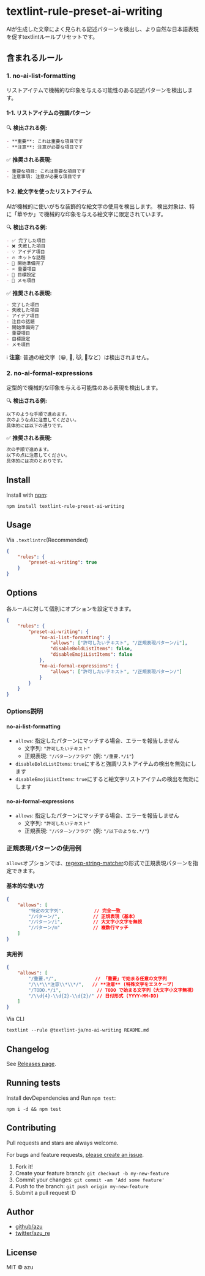 # textlint-rule-preset-ai-writing

AIが生成した文章によく見られる記述パターンを検出し、より自然な日本語表現を促すtextlintルールプリセットです。

## 含まれるルール

### 1. no-ai-list-formatting
リストアイテムで機械的な印象を与える可能性のある記述パターンを検出します。

#### 1-1. リストアイテムの強調パターン

🔍 **検出される例:**
```markdown
- **重要**: これは重要な項目です
- **注意**: 注意が必要な項目です
```

✅ **推奨される表現:**
```markdown
- 重要な項目: これは重要な項目です
- 注意事項: 注意が必要な項目です
```

#### 1-2. 絵文字を使ったリストアイテム

AIが機械的に使いがちな装飾的な絵文字の使用を検出します。
検出対象は、特に「華やか」で機械的な印象を与える絵文字に限定されています。

🔍 **検出される例:** 
```markdown
- ✅ 完了した項目
- ❌ 失敗した項目  
- 💡 アイデア項目
- 🔥 ホットな話題
- 🚀 開始準備完了
- ⭐ 重要項目
- 🎯 目標設定
- 📝 メモ項目
```

✅ **推奨される表現:**  
```markdown
- 完了した項目
- 失敗した項目
- アイデア項目
- 注目の話題
- 開始準備完了
- 重要項目
- 目標設定
- メモ項目
```

ℹ️ **注意**: 普通の絵文字（😀, 🍎, 🐱, 🌸など）は検出されません。

### 2. no-ai-formal-expressions
定型的で機械的な印象を与える可能性のある表現を検出します。

🔍 **検出される例:**
```markdown
以下のような手順で進めます。
次のような点に注意してください。
具体的には以下の通りです。
```

✅ **推奨される表現:**
```markdown
次の手順で進めます。
以下の点に注意してください。
具体的には次のとおりです。
```

## Install

Install with [npm](https://www.npmjs.com/package/textlint-rule-preset-ai-writing):

    npm install textlint-rule-preset-ai-writing

## Usage

Via `.textlintrc`(Recommended)

```json
{
    "rules": {
        "preset-ai-writing": true
    }
}
```

## Options

各ルールに対して個別にオプションを設定できます。

```json
{
    "rules": {
        "preset-ai-writing": {
            "no-ai-list-formatting": {
                "allows": ["許可したいテキスト", "/正規表現パターン/i"],
                "disableBoldListItems": false,
                "disableEmojiListItems": false
            },
            "no-ai-formal-expressions": {
                "allows": ["許可したいテキスト", "/正規表現パターン/"]
            }
        }
    }
}
```

### Options説明

#### no-ai-list-formatting
- `allows`: 指定したパターンにマッチする場合、エラーを報告しません
  - 文字列: `"許可したいテキスト"`
  - 正規表現: `"/パターン/フラグ"` (例: `"/重要.*/i"`)
- `disableBoldListItems`: `true`にすると強調リストアイテムの検出を無効にします
- `disableEmojiListItems`: `true`にすると絵文字リストアイテムの検出を無効にします

#### no-ai-formal-expressions
- `allows`: 指定したパターンにマッチする場合、エラーを報告しません
  - 文字列: `"許可したいテキスト"`
  - 正規表現: `"/パターン/フラグ"` (例: `"/以下のような.*/"`)

### 正規表現パターンの使用例

`allows`オプションでは、[regexp-string-matcher](https://github.com/textlint/regexp-string-matcher)の形式で正規表現パターンを指定できます。

#### 基本的な使い方
```json
{
    "allows": [
        "特定の文字列",           // 完全一致
        "/パターン/",            // 正規表現（基本）
        "/パターン/i",           // 大文字小文字を無視
        "/パターン/m"            // 複数行マッチ
    ]
}
```

#### 実用例
```json
{
    "allows": [
        "/重要.*/",              // 「重要」で始まる任意の文字列
        "/\\*\\*注意\\*\\*/",   // **注意** (特殊文字をエスケープ)
        "/TODO.*/i",             // TODO で始まる文字列（大文字小文字無視）
        "/\\d{4}-\\d{2}-\\d{2}/" // 日付形式 (YYYY-MM-DD)
    ]
}
```

Via CLI

```
textlint --rule @textlint-ja/no-ai-writing README.md
```


## Changelog

See [Releases page](https://github.com/textlint-ja/textlint-rule-no-ai-writing/releases).

## Running tests

Install devDependencies and Run `npm test`:

    npm i -d && npm test

## Contributing

Pull requests and stars are always welcome.

For bugs and feature requests, [please create an issue](https://github.com/textlint-ja/textlint-rule-no-ai-writing/issues).

1. Fork it!
2. Create your feature branch: `git checkout -b my-new-feature`
3. Commit your changes: `git commit -am 'Add some feature'`
4. Push to the branch: `git push origin my-new-feature`
5. Submit a pull request :D

## Author

- [github/azu](https://github.com/azu)
- [twitter/azu_re](https://twitter.com/azu_re)

## License

MIT © azu
